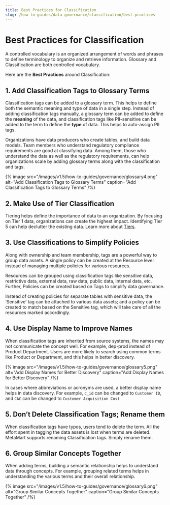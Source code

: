 ```yaml
---
title: Best Practices for Classification
slug: /how-to-guides/data-governance/classification/best-practices
---
```


# Best Practices for Classification

A controlled vocabulary is an organized arrangement of words and phrases to define terminology to organize and retrieve information. Glossary and Classification are both controlled vocabulary.

Here are the **Best Practices** around Classification:

## 1. Add Classification Tags to Glossary Terms

Classification tags can be added to a glossary term. This helps to define both the semantic meaning and type of data in a single step. Instead of adding classification tags manually, a glossary term can be added to define the **meaning** of the data, and classification tags like PII-sensitive can be added to the term to define the **type** of data. This helps to auto-assign PII tags.

Organizations have data producers who create tables, and build data models. Team members who understand regulatory compliance requirements are good at classifying data. Among them, those who understand the data as well as the regulatory requirements, can help organizations scale by adding glossary terms along with the classification and tags.

{% image
src="/images/v1.5/how-to-guides/governance/glossary4.png"
alt="Add Classification Tags to Glossary Terms"
caption="Add Classification Tags to Glossary Terms"
/%}

## 2. Make Use of Tier Classification

Tiering helps define the importance of data to an organization. By focusing on Tier 1 data, organizations can create the highest impact. Identifying Tier 5 can help declutter the existing data. Learn more about [Tiers](/how-to-guides/data-governance/classification/tiers). 

## 3. Use Classifications to Simplify Policies

Along with ownership and team membership, tags are a powerful way to group data assets. A single policy can be created at the Resource level instead of managing multiple policies for various resources. 

Resources can be grouped using classification tags like sensitive data, restrictive data, external data, raw data, public data, internal data, etc. Further, Policies can be created based on Tags to simplify data governance.

Instead of creating policies for separate tables with sensitive data, the ‘Sensitive’ tag can be attached to various data assets; and a policy can be created to match based on the Sensitive tag, which will take care of all the resources marked accordingly.

## 4. Use Display Name to Improve Names

When classification tags are inherited from source systems, the names may not communicate the concept well. For example, dep-prod instead of Product Department. Users are more likely to search using common terms like Product or Department, and this helps in better discovery.

{% image
src="/images/v1.5/how-to-guides/governance/glossary5.png"
alt="Add Display Names for Better Discovery"
caption="Add Display Names for Better Discovery"
/%}

In cases where abbreviations or acronyms are used, a better display name helps in data discovery. For example, `c_id` can be changed to `Customer ID`, and `CAC` can be changed to `Customer Acquisition Cost`

## 5. Don’t Delete Classification Tags;  Rename them

When classification tags have typos, users tend to delete the term. All the effort spent  in tagging the data assets is lost when terms are deleted. MetaMart supports renaming Classification tags. Simply rename them.

## 6. Group Similar Concepts Together

When adding terms, building a semantic relationship helps to understand data through concepts. For example, grouping related terms helps in understanding the various terms and their overall relationship.

{% image
src="/images/v1.5/how-to-guides/governance/glossary6.png"
alt="Group Similar Concepts Together"
caption="Group Similar Concepts Together"
/%}